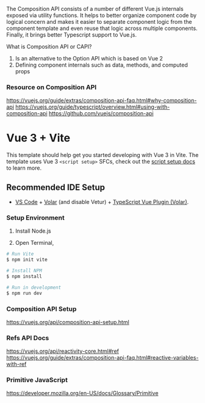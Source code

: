 The Composition API consists of a number of different Vue.js internals exposed via utility functions. It helps to better organize component code by logical concern and makes it easier to separate component logic from the component template and even reuse that logic across multiple components. Finally, it brings better Typescript support to Vue.js.

What is Composition API or CAPI?
1. Is an alternative to the Option API which is based on Vue 2
2. Defining component internals such as data, methods, and computed props

### Resource on Composition API
https://vuejs.org/guide/extras/composition-api-faq.html#why-composition-api
https://vuejs.org/guide/typescript/overview.html#using-with-composition-api
https://github.com/vuejs/composition-api

# Vue 3 + Vite

This template should help get you started developing with Vue 3 in Vite. The template uses Vue 3 `<script setup>` SFCs, check out the [script setup docs](https://v3.vuejs.org/api/sfc-script-setup.html#sfc-script-setup) to learn more.

## Recommended IDE Setup

- [VS Code](https://code.visualstudio.com/) + [Volar](https://marketplace.visualstudio.com/items?itemName=Vue.volar) (and disable Vetur) + [TypeScript Vue Plugin (Volar)](https://marketplace.visualstudio.com/items?itemName=Vue.vscode-typescript-vue-plugin).


### Setup Environment

1. Install Node.js

2. Open Terminal,
``` bash
# Run Vite
$ npm init vite

# Install NPM
$ npm install

# Run in development
$ npm run dev

```

### Composition API Setup
https://vuejs.org/api/composition-api-setup.html

### Refs API Docs
https://vuejs.org/api/reactivity-core.html#ref
https://vuejs.org/guide/extras/composition-api-faq.html#reactive-variables-with-ref

### Primitive JavaScript
https://developer.mozilla.org/en-US/docs/Glossary/Primitive